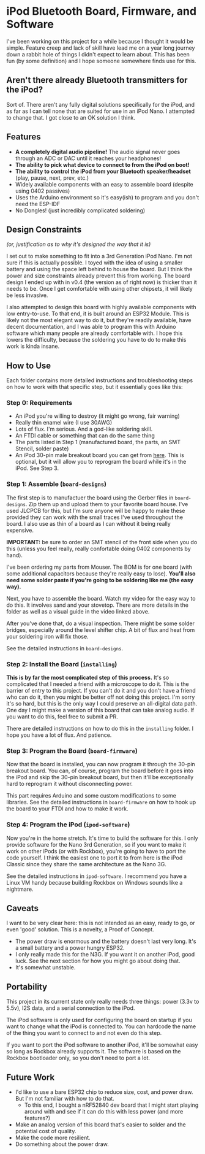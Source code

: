 # iPod Bluetooth Board, Firmware, and Software
I've been working on this project for a while because I thought it would be simple. Feature creep and lack of skill have lead me on a year long journey down a rabbit hole of things I didn't expect to learn about. This has been fun (by some definition) and I hope someone somewhere finds use for this.

## Aren't there already Bluetooth transmitters for the iPod?
Sort of. There aren't any fully digital solutions specifically for the iPod, and as far as I can tell none that are suited for use in an iPod Nano. I attempted to change that. I got close to an OK solution I think.

## Features
* **A completely digital audio pipeline!** The audio signal never goes through an ADC or DAC until it reaches your headphones!
* **The ability to pick what device to connect to from the iPod on boot!**
* **The ability to control the iPod from your Bluetooth speaker/headset** (play, pause, next, prev, etc.)
* Widely available components with an easy to assemble board (despite using 0402 passives)
* Uses the Arduino environment so it's easy(ish) to program and you don't need the ESP-IDF
* No Dongles! (just incredibly complicated soldering)

## Design Constraints 
_(or, justification as to why it's designed the way that it is)_

I set out to make something to fit into a 3rd Generation iPod Nano. I'm not sure if this is actually possible. I toyed with the idea of using a smaller battery and using the space left behind to house the board. But I think the power and size constraints already prevent this from working. The board design I ended up with in v0.4 (the version as of right now) is thicker than it needs to be. Once I get comfortable with using other chipsets, it will likely be less invasive.

I also attempted to design this board with highly available components with low entry-to-use. To that end, it is built around an ESP32 Module. This is likely not the most elegant way to do it, but they're readily available, have decent documentation, and I was able to program this with Arduino software which many people are already comfortable with. I hope this lowers the difficulty, because the soldering you have to do to make this work is kinda insane.

## How to Use
Each folder contains more detailed instructions and troubleshooting steps on how to work with that specific step, but it essentially goes like this:

### Step 0: Requirements
* An iPod you're willing to destroy (it might go wrong, fair warning)
* Really thin enamel wire (I use 30AWG)
* Lots of flux. I'm serious. And a god-like soldering skill.
* An FTDI cable or something that can do the same thing
* The parts listed in Step 1 (manufactured board, the parts, an SMT Stencil, solder paste)
* An iPod 30-pin male breakout board you can get from [here](https://elabbay.myshopify.com/products/apple-30m-bo-v1ac-apple-30-pin-male-plug-breakout-board-compact-type). This is optional, but it will allow you to reprogram the board while it's in the iPod. See Step 3.

### Step 1: Assemble (`board-designs`)
The first step is to manufactuer the board using the Gerber files in `board-designs`. Zip them up and upload them to your favorite board house. I've used JLCPCB for this, but I'm sure anyone will be happy to make these provided they can work with the small traces I've used throughout the board. I also use as thin of a board as I can without it being really expensive.

**IMPORTANT:** be sure to order an SMT stencil of the front side when you do this (unless you feel really, really confortable doing 0402 components by hand).

I've been ordering my parts from Mouser. The BOM is for one board (with some additional capacitors because they're really easy to lose). **You'll also need some solder paste if you're going to be soldering like me (the easy way).**

Next, you have to assemble the board. Watch my video for the easy way to do this. It involves sand and your stovetop. There are more details in the folder as well as a visual guide in the video linked above.

After you've done that, do a visual inspection. There might be some solder bridges, especially around the level shifter chip. A bit of flux and heat from your soldering iron will fix those.

See the detailed instructions in `board-designs`.

### Step 2: Install the Board (`installing`)
**This is by far the most complicated step of this process.** It's so complicated that I needed a friend with a microscope to do it. This is the barrier of entry to this project. If you can't do it and you don't have a friend who can do it, then you might be better off not doing this project. I'm sorry it's so hard, but this is the only way I could preserve an all-digital data path. One day I might make a version of this board that can take analog audio. If you want to do this, feel free to submit a PR.

There are detailed instructions on how to do this in the `installing` folder. I hope you have a lot of flux. And patience.

### Step 3: Program the Board (`board-firmware`)
Now that the board is installed, you can now program it through the 30-pin breakout board. You can, of course, program the board before it goes into the iPod and skip the 30-pin breakout board, but then it'll be exceptionally hard to reprogram it without disconnecting power.

This part requires Arduino and some custom modifications to some libraries. See the detailed instructions in `board-firmware` on how to hook up the board to your FTDI and how to make it work.

### Step 4: Program the iPod (`ipod-software`)
Now you're in the home stretch. It's time to build the software for this. I only provide software for the Nano 3rd Generation, so if you want to make it work on other iPods (or with Rockbox), you're going to have to port the code yourself. I think the easiest one to port it to from here is the iPod Classic since they share the same architecture as the Nano 3G.

See the detailed instructions in `ipod-software`. I recommend you have a Linux VM handy because building Rockbox on Windows sounds like a nightmare.

## Caveats
I want to be very clear here: this is not intended as an easy, ready to go, or even 'good' solution. This is a novelty, a Proof of Concept.

* The power draw is enormous and the battery doesn't last very long. It's a small battery and a power hungry ESP32.
* I only really made this for the N3G. If you want it on another iPod, good luck. See the next section for how you might go about doing that.
* It's somewhat unstable.

## Portability
This project in its current state only really needs three things: power (3.3v to 5.5v), I2S data, and a serial connection to the iPod. 

The iPod software is only used for configuring the board on startup if you want to change what the iPod is connected to. You can hardcode the name of the thing you want to connect to and not even do this step.

If you want to port the iPod software to another iPod, it'll be somewhat easy so long as Rockbox already supports it. The software is based on the Rockbox bootloader only, so you don't need to port a lot.

## Future Work
* I'd like to use a bare ESP32 chip to reduce size, cost, and power draw. But I'm not familiar with how to do that.
  * To this end, I bought a nRF52840 dev board that I might start playing around with and see if it can do this with less power (and more features?)
* Make an analog version of this board that's easier to solder and the potential cost of quality.
* Make the code more resilient.
* Do something about the power draw.